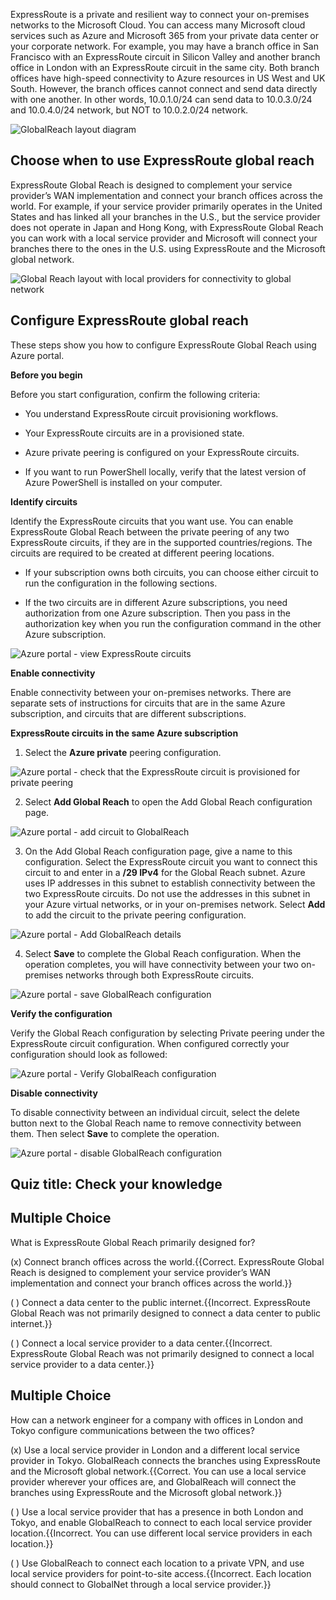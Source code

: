 
ExpressRoute is a private and resilient way to connect your on-premises networks to the Microsoft Cloud. You can access many Microsoft cloud services such as Azure and Microsoft 365 from your private data center or your corporate network. For example, you may have a branch office in San Francisco with an ExpressRoute circuit in Silicon Valley and another branch office in London with an ExpressRoute circuit in the same city. Both branch offices have high-speed connectivity to Azure resources in US West and UK South. However, the branch offices cannot connect and send data directly with one another. In other words, 10.0.1.0/24 can send data to 10.0.3.0/24 and 10.0.4.0/24 network, but NOT to 10.0.2.0/24 network.

![GlobalReach layout diagram](../media/globalreach.png)

## Choose when to use ExpressRoute global reach

ExpressRoute Global Reach is designed to complement your service provider’s WAN implementation and connect your branch offices across the world. For example, if your service provider primarily operates in the United States and has linked all your branches in the U.S., but the service provider does not operate in Japan and Hong Kong, with ExpressRoute Global Reach you can work with a local service provider and Microsoft will connect your branches there to the ones in the U.S. using ExpressRoute and the Microsoft global network.

![Global Reach layout with local providers for connectivity to global network](../media/globalreach-usecase.png)



## Configure ExpressRoute global reach

These steps show you how to configure ExpressRoute Global Reach using Azure portal. 

**Before you begin**

Before you start configuration, confirm the following criteria:

- You understand ExpressRoute circuit provisioning workflows.

- Your ExpressRoute circuits are in a provisioned state.

- Azure private peering is configured on your ExpressRoute circuits.

- If you want to run PowerShell locally, verify that the latest version of Azure PowerShell is installed on your computer.

**Identify circuits**

Identify the ExpressRoute circuits that you want use. You can enable ExpressRoute Global Reach between the private peering of any two ExpressRoute circuits, if they are in the supported countries/regions. The circuits are required to be created at different peering locations.

- If your subscription owns both circuits, you can choose either circuit to run the configuration in the following sections.

- If the two circuits are in different Azure subscriptions, you need authorization from one Azure subscription. Then you pass in the authorization key when you run the configuration command in the other Azure subscription.

![Azure portal - view ExpressRoute circuits](../media/expressroute-circuit-global-reach-list.png)

**Enable connectivity**

Enable connectivity between your on-premises networks. There are separate sets of instructions for circuits that are in the same Azure subscription, and circuits that are different subscriptions.

**ExpressRoute circuits in the same Azure subscription**

1. Select the **Azure private** peering configuration.

![Azure portal - check that the ExpressRoute circuit is provisioned for private peering](../media/expressroute-circuit-private-peering.png)

2. Select **Add Global Reach** to open the Add Global Reach configuration page.

![Azure portal - add circuit to GlobalReach](../media/private-peering-enable-global-reach.png)

3. On the Add Global Reach configuration page, give a name to this configuration. Select the ExpressRoute circuit you want to connect this circuit to and enter in a **/29 IPv4** for the Global Reach subnet. Azure uses IP addresses in this subnet to establish connectivity between the two ExpressRoute circuits. Do not use the addresses in this subnet in your Azure virtual networks, or in your on-premises network. Select **Add** to add the circuit to the private peering configuration.

![Azure portal - Add GlobalReach details](../media/add-global-reach-configuration.png)

4. Select **Save** to complete the Global Reach configuration. When the operation completes, you will have connectivity between your two on-premises networks through both ExpressRoute circuits.

![Azure portal - save GlobalReach configuration](../media/save-private-peering-configuration.png)

**Verify the configuration**

Verify the Global Reach configuration by selecting Private peering under the ExpressRoute circuit configuration. When configured correctly your configuration should look as followed:

![Azure portal - Verify GlobalReach configuration](../media/verify-global-reach-configuration.png)


**Disable connectivity**

To disable connectivity between an individual circuit, select the delete button next to the Global Reach name to remove connectivity between them. Then select **Save** to complete the operation.

![Azure portal - disable GlobalReach configuration](../media/disable-global-reach-configuration.png)



## Quiz title: Check your knowledge 



## Multiple Choice 

What is ExpressRoute Global Reach primarily designed for?

(x) Connect branch offices across the world.{{Correct. ExpressRoute Global Reach is designed to complement your service provider’s WAN implementation and connect your branch offices across the world.}} 

( ) Connect a data center to the public internet.{{Incorrect. ExpressRoute Global Reach was not primarily designed to connect a data center to public internet.}} 

( ) Connect a local service provider to a data center.{{Incorrect. ExpressRoute Global Reach was not primarily designed to connect a local service provider to a data center.}}

 

## Multiple Choice 

How can a network engineer for a company with offices in London and Tokyo configure communications between the two offices?

(x) Use a local service provider in London and a different local service provider in Tokyo. GlobalReach connects the branches using ExpressRoute and the Microsoft global network.{{Correct. You can use a local service provider wherever your offices are, and GlobalReach will connect the branches using ExpressRoute and the Microsoft global network.}} 

( ) Use a local service provider that has a presence in both London and Tokyo, and enable GlobalReach to connect to each local service provider location.{{Incorrect. You can use different local service providers in each location.}} 

( ) Use GlobalReach to connect each location to a private VPN, and use local service providers for point-to-site access.{{Incorrect. Each location should connect to GlobalNet through a local service provider.}}

